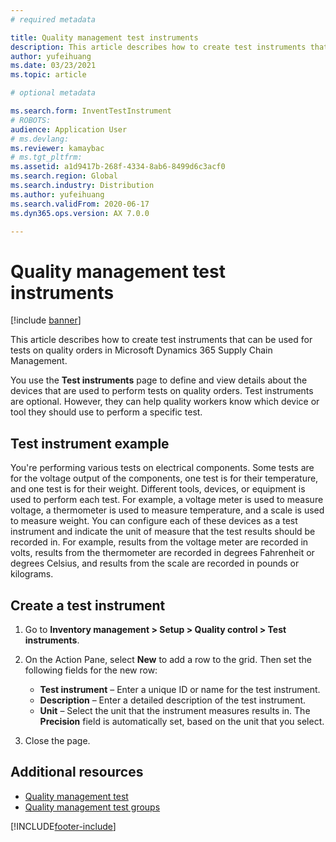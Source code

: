```yaml
---
# required metadata

title: Quality management test instruments
description: This article describes how to create test instruments that can be used for tests on quality orders in Microsoft Dynamics 365 Supply Chain Management.
author: yufeihuang
ms.date: 03/23/2021
ms.topic: article

# optional metadata

ms.search.form: InventTestInstrument
# ROBOTS:
audience: Application User
# ms.devlang:
ms.reviewer: kamaybac
# ms.tgt_pltfrm:
ms.assetid: a1d9417b-268f-4334-8ab6-8499d6c3acf0
ms.search.region: Global
ms.search.industry: Distribution
ms.author: yufeihuang
ms.search.validFrom: 2020-06-17
ms.dyn365.ops.version: AX 7.0.0

---
```


# Quality management test instruments

[!include [banner](../includes/banner.md)]

This article describes how to create test instruments that can be used for tests on quality orders in Microsoft Dynamics 365 Supply Chain Management.

You use the **Test instruments** page to define and view details about the devices that are used to perform tests on quality orders. Test instruments are optional. However, they can help quality workers know which device or tool they should use to perform a specific test.

## Test instrument example

You're performing various tests on electrical components. Some tests are for the voltage output of the components, one test is for their temperature, and one test is for their weight. Different tools, devices, or equipment is used to perform each test. For example, a voltage meter is used to measure voltage, a thermometer is used to measure temperature, and a scale is used to measure weight. You can configure each of these devices as a test instrument and indicate the unit of measure that the test results should be recorded in. For example, results from the voltage meter are recorded in volts, results from the thermometer are recorded in degrees Fahrenheit or degrees Celsius, and results from the scale are recorded in pounds or kilograms.

## Create a test instrument

1. Go to **Inventory management \> Setup \> Quality control \> Test instruments**.
1. On the Action Pane, select **New** to add a row to the grid. Then set the following fields for the new row:

    - **Test instrument** – Enter a unique ID or name for the test instrument.
    - **Description** – Enter a detailed description of the test instrument.
    - **Unit** – Select the unit that the instrument measures results in. The **Precision** field is automatically set, based on the unit that you select.

1. Close the page.

## Additional resources

- [Quality management test](quality-tests.md)
- [Quality management test groups](quality-test-groups.md)

[!INCLUDE[footer-include](../../includes/footer-banner.md)]
